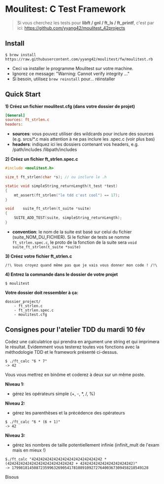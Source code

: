 # Moulitest: C Test Framework

> Si vous cherchez les tests pour **libft / gnl / ft_ls / ft_printf**, c'est par ici: https://github.com/yyang42/moulitest_42projects
	
## Install

```shell
$ brew install https://raw.githubusercontent.com/yyang42/moulitest/fw/moulitest.rb
```

- Ceci va installer le programme Moulitest sur votre machine.
- Ignorez ce message: "Warning: Cannot verify integrity ..."
- Si besoin, utilisez ```brew reinstall``` pour... réinstaller


## Quick Start

**1) Créez un fichier moulitest.cfg (dans votre dossier de projet)**
```ini
[General]
sources: ft_strlen.c
headers:
```

- **sources**: vous pouvez utiliser des wildcards pour inclure des sources (e.g. srcs/*.c mais attention à ne pas inclure les .spec.c (voir plus bas)
- **headers**: indiquez ici les dossiers contenant vos headers, e.g. /path/includes /libpath/includes

**2) Créez un fichier ft_strlen.spec.c**
```c
#include <moulitest.h>

size_t ft_strlen(char *s); // ou inclure le .h

static void simpleString_returnLength(t_test *test)
{
	mt_assert(ft_strlen("le tdd c'est cool") == 17);
}

void	suite_ft_strlen(t_suite *suite)
{
	SUITE_ADD_TEST(suite, simpleString_returnLength);
}
```

- **convention**: le nom de la suite est basé sur celui du fichier (suite_NOM_DU_FICHIER). Si le fichier de tests se nomme ```ft_strlen.spec.c```, le proto de la fonction de la suite sera ```void suite_ft_strlen(t_suite *suite)```

**3) Créez votre fichier ft_strlen.c**
```
/!\ Vous croyez quand même pas que je vais vous donner mon code ! /!\
```

**4) Entrez la commande dans le dossier de votre projet**

```shell
$ moulitest
```

**Votre dossier doit ressembler à ça:**
```
dossier_project/
	- ft_strlen.c
	- ft_strlen.spec.c
	- moulitest.cfg
```

## Consignes pour l'atelier TDD du mardi 10 fév

Codez une calculatrice qui prendra en argument une string et qui imprimera le résultat.
Evidemment vous testerez toutes vos fonctions avec la méthodologie TDD et le framework présenté ci-dessus.
```
$ ./ft_calc "6 * 7"  
-> 42
```

Vous vous mettrez en binôme et coderez à deux sur un même poste.

**Niveau 1:**
- gérez les opérateurs simple (+, -, *, /, %)  

**Niveau 2:**
- gérez les parenthèses et la précédence des opérateurs

```
$ ./ft_calc "6 * (6 + 1)"
-> 42
```
**Niveau 3:**
- gérez les nombres de taille potentiellement infinie (infinit_mult de l'exam mais en mieux !)
```
$./ft_calc "42424242424242424242424242424242 * (424242424242424242424242424242 + 424242424242424242424242)"
-> 17998181450872359963269054178108910927276400367309458218549128
```

Bisous
